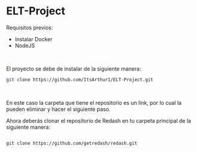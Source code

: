 # ELT-Project

Requisitos previos:
- Instalar Docker
- NodeJS

<br>

El proyecto se debe de instalar de la siguiente manera:

```bash
git clone https://github.com/ItsArthur1/ELT-Project.git

```

<br>

En este caso la carpeta que tiene el repositorio es un link, por lo cual la pueden eliminar y hacer el siguiente paso.

Ahora deberás clonar el repositorio de Redash en tu carpeta principal de la siguiente manera:

````

git clone https://github.com/getredash/redash.git


````

